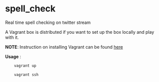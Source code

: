 spell_check
===========

Real time spell checking on twitter stream

A Vagrant box is distributed if you want to set up the box locally and play with it.


__NOTE__:
    Instruction on installing Vagrant can be found [here](http://docs-v1.vagrantup.com/v1/docs/getting-started/)


__Usage__ :

```bash
    vagrant up
```

```bash
    vagrant ssh
```
